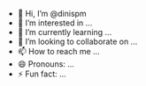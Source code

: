 - 👋 Hi, I’m @dinispm
- 👀 I’m interested in ...
- 🌱 I’m currently learning ...
- 💞️ I’m looking to collaborate on ...
- 📫 How to reach me ...
- 😄 Pronouns: ...
- ⚡ Fun fact: ...

<!---
dinispm/dinispm is a ✨ special ✨ repository because its `README.md` (this file) appears on your GitHub profile.
You can click the Preview link to take a look at your changes.
--->
